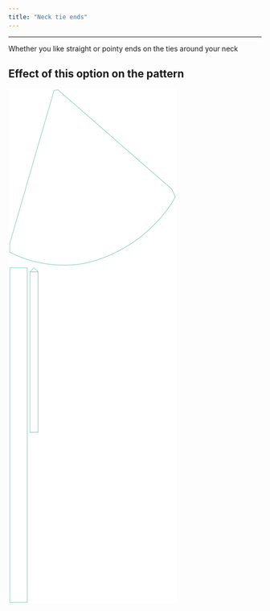 ```yaml
---
title: "Neck tie ends"
---
```


---

Whether you like straight or pointy ends on the ties around your neck

## Effect of this option on the pattern

![This image shows the effect of this option by superimposing several variants that have a different value for this option](bee_necktieends_sample.svg "Effect of this option on the pattern")
